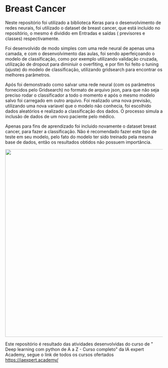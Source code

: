 # Breast Cancer
Neste repositório foi utilizado a biblioteca Keras para o desenvolvimento de redes neurais, foi utilizado o dataset de breast cancer, que está incluido no repositório, o mesmo é dividido em Entradas e saídas ( previsores e classes) respectivamente. 

Foi desenvolvido de modo simples com uma rede neural de apenas uma camada, e com o desenvolvimento das aulas, foi sendo aperfeiçoando o modelo de classificação, como por exemplo utilizando validação cruzada, utilização de dropout para diminiuir o overfiting, e por fim foi feito o tuning (ajuste) do modelo de classificação, utilizando gridsearch para encontrar os melhores parâmetros.

Após foi demonstrado como salvar uma rede neural (com os parâmetros fornecidos pelo Gridsearch) no formato de arquivo json, para que não seja preciso rodar o classificador a todo o momento e após o mesmo modelo salvo foi carregado em outro arquivo.
Foi realizado uma nova previsão, utilizando uma nova variavel que o modelo não conhecia, foi escolhido dados aleatórios e realizado a classificação dos dados. O processo simula a inclusão de dados de um novo paciente pelo médico.

Apenas para fins de aprendizado foi incluido novamente o dataset breast cancer, para fazer a classificação. Não é recomendado fazer este tipo de teste em seu modelo, pelo fato do modelo ter sido treinado pela mesma base de dados, então os resultados obtidos não possuem importância.


<div align="center">
<img src="https://user-images.githubusercontent.com/87787728/161064424-2c11e3a4-1570-461a-8d67-b2ad18a1e20f.jpg" width="600px" />
</div>


Este repositório é resultado das atividades desenvolvidas do curso de " Deep learning com python de A a Z - Curso completo" da IA expert Academy, segue o link de todos os cursos ofertados https://iaexpert.academy/
